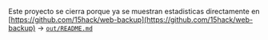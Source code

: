 Este proyecto se cierra porque ya se muestran estadisticas directamente en [https://github.com/15hack/web-backup](https://github.com/15hack/web-backup) -> [`out/README.md`](https://github.com/15hack/web-backup/blob/master/out/README.md)

